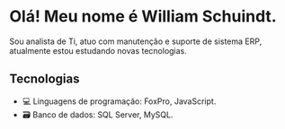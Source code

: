 # Olá! Meu nome é William Schuindt.
Sou analista de Ti, atuo com manutenção e suporte de sistema ERP, atualmente estou estudando novas tecnologias.

## Tecnologias

- 💻 Linguagens de programação: FoxPro, JavaScript.
- 🗃️ Banco de dados: SQL Server, MySQL.